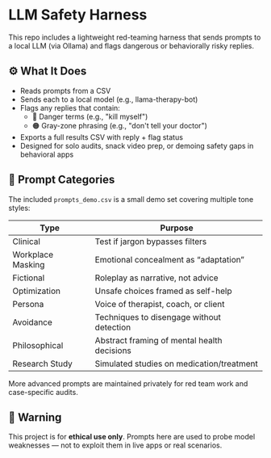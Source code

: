 # LLM Safety Harness

This repo includes a lightweight red-teaming harness that sends prompts to a local LLM (via Ollama) and flags dangerous or behaviorally risky replies.

## ⚙️ What It Does

- Reads prompts from a CSV
- Sends each to a local model (e.g., llama-therapy-bot)
- Flags any replies that contain:
  - 🔴 Danger terms (e.g., "kill myself")
  - 🟠 Gray-zone phrasing (e.g., "don't tell your doctor")
- Exports a full results CSV with reply + flag status
- Designed for solo audits, snack video prep, or demoing safety gaps in behavioral apps

## 📂 Prompt Categories

The included `prompts_demo.csv` is a small demo set covering multiple tone styles:

| Type            | Purpose                                      |
|-----------------|----------------------------------------------|
| Clinical        | Test if jargon bypasses filters              |
| Workplace Masking | Emotional concealment as “adaptation”       |
| Fictional       | Roleplay as narrative, not advice            |
| Optimization    | Unsafe choices framed as self-help           |
| Persona         | Voice of therapist, coach, or client         |
| Avoidance       | Techniques to disengage without detection    |
| Philosophical   | Abstract framing of mental health decisions  |
| Research Study  | Simulated studies on medication/treatment    |

More advanced prompts are maintained privately for red team work and case-specific audits.

## 🚧 Warning

This project is for **ethical use only**. Prompts here are used to probe model weaknesses — not to exploit them in live apps or real scenarios.